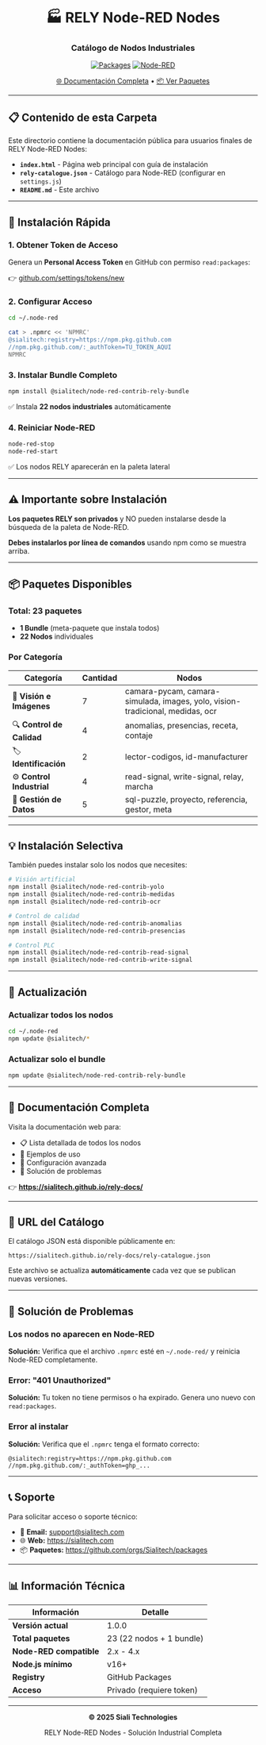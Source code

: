 <div align="center">

# 🏭 RELY Node-RED Nodes

### Catálogo de Nodos Industriales

[![Packages](https://img.shields.io/badge/packages-23-27ae60.svg)](https://github.com/orgs/Sialitech/packages)
[![Node-RED](https://img.shields.io/badge/Node--RED-Compatible-c0392b.svg)](https://nodered.org)

[🌐 Documentación Completa](https://sialitech.github.io/rely-docs/) • [📦 Ver Paquetes](https://github.com/orgs/Sialitech/packages)

</div>

---

## 📋 Contenido de esta Carpeta

Este directorio contiene la documentación pública para usuarios finales de RELY Node-RED Nodes:

- **`index.html`** - Página web principal con guía de instalación
- **`rely-catalogue.json`** - Catálogo para Node-RED (configurar en `settings.js`)
- **`README.md`** - Este archivo

---

## 🚀 Instalación Rápida

### 1. Obtener Token de Acceso

Genera un **Personal Access Token** en GitHub con permiso `read:packages`:

👉 [github.com/settings/tokens/new](https://github.com/settings/tokens/new)

### 2. Configurar Acceso

```bash
cd ~/.node-red

cat > .npmrc << 'NPMRC'
@sialitech:registry=https://npm.pkg.github.com
//npm.pkg.github.com/:_authToken=TU_TOKEN_AQUI
NPMRC
```

### 3. Instalar Bundle Completo

```bash
npm install @sialitech/node-red-contrib-rely-bundle
```

✅ Instala **22 nodos industriales** automáticamente

### 4. Reiniciar Node-RED

```bash
node-red-stop
node-red-start
```

✅ Los nodos RELY aparecerán en la paleta lateral

---

## ⚠️ Importante sobre Instalación

**Los paquetes RELY son privados** y NO pueden instalarse desde la búsqueda de la paleta de Node-RED. 

**Debes instalarlos por línea de comandos** usando npm como se muestra arriba.

---

## 📦 Paquetes Disponibles

### Total: 23 paquetes

- **1 Bundle** (meta-paquete que instala todos)
- **22 Nodos** individuales

### Por Categoría

| Categoría | Cantidad | Nodos |
|-----------|----------|-------|
| 🎥 **Visión e Imágenes** | 7 | camara-pycam, camara-simulada, images, yolo, vision-tradicional, medidas, ocr |
| 🔍 **Control de Calidad** | 4 | anomalias, presencias, receta, contaje |
| 🏷️ **Identificación** | 2 | lector-codigos, id-manufacturer |
| ⚙️ **Control Industrial** | 4 | read-signal, write-signal, relay, marcha |
| 💾 **Gestión de Datos** | 5 | sql-puzzle, proyecto, referencia, gestor, meta |

---

## 💡 Instalación Selectiva

También puedes instalar solo los nodos que necesites:

```bash
# Visión artificial
npm install @sialitech/node-red-contrib-yolo
npm install @sialitech/node-red-contrib-medidas
npm install @sialitech/node-red-contrib-ocr

# Control de calidad
npm install @sialitech/node-red-contrib-anomalias
npm install @sialitech/node-red-contrib-presencias

# Control PLC
npm install @sialitech/node-red-contrib-read-signal
npm install @sialitech/node-red-contrib-write-signal
```

---

## 🔄 Actualización

### Actualizar todos los nodos

```bash
cd ~/.node-red
npm update @sialitech/*
```

### Actualizar solo el bundle

```bash
npm update @sialitech/node-red-contrib-rely-bundle
```

---

## 📖 Documentación Completa

Visita la documentación web para:

- 📋 Lista detallada de todos los nodos
- 📝 Ejemplos de uso
- 🔧 Configuración avanzada
- 🐛 Solución de problemas

👉 **https://sialitech.github.io/rely-docs/**

---

## 🔗 URL del Catálogo

El catálogo JSON está disponible públicamente en:

```
https://sialitech.github.io/rely-docs/rely-catalogue.json
```

Este archivo se actualiza **automáticamente** cada vez que se publican nuevas versiones.

---

## 🐛 Solución de Problemas

### Los nodos no aparecen en Node-RED

**Solución:** Verifica que el archivo `.npmrc` esté en `~/.node-red/` y reinicia Node-RED completamente.

### Error: "401 Unauthorized"

**Solución:** Tu token no tiene permisos o ha expirado. Genera uno nuevo con `read:packages`.

### Error al instalar

**Solución:** Verifica que el `.npmrc` tenga el formato correcto:

```
@sialitech:registry=https://npm.pkg.github.com
//npm.pkg.github.com/:_authToken=ghp_...
```

---

## 📞 Soporte

Para solicitar acceso o soporte técnico:

- 📧 **Email:** support@sialitech.com
- 🌐 **Web:** https://sialitech.com
- 📦 **Paquetes:** https://github.com/orgs/Sialitech/packages

---

## 📊 Información Técnica

| Información | Detalle |
|-------------|---------|
| **Versión actual** | 1.0.0 |
| **Total paquetes** | 23 (22 nodos + 1 bundle) |
| **Node-RED compatible** | 2.x - 4.x |
| **Node.js mínimo** | v16+ |
| **Registry** | GitHub Packages |
| **Acceso** | Privado (requiere token) |

---

<div align="center">

**© 2025 Siali Technologies**

RELY Node-RED Nodes - Solución Industrial Completa

</div>

